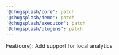 ```yaml
---
'@chugsplash/core': patch
'@chugsplash/demo': patch
'@chugsplash/executor': patch
'@chugsplash/plugins': patch
---
```


Feat(core): Add support for local analytics
